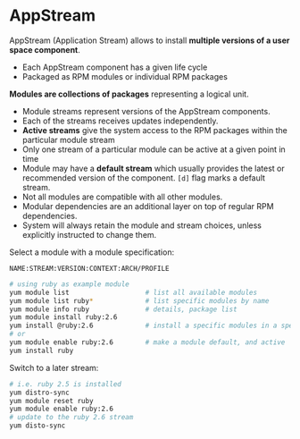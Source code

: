 # AppStream

AppStream (Application Stream) allows to install **multiple versions of a user
space component**.

* Each AppStream component has a given life cycle
* Packaged as RPM modules or individual RPM packages

**Modules are collections of packages** representing a logical unit.

* Module streams represent versions of the AppStream components.
* Each of the streams receives updates independently.
* **Active streams** give the system access to the RPM packages within the
  particular module stream
* Only one stream of a particular module can be active at a given point in time
* Module may have a **default stream** which usually provides the latest or
  recommended version of the component. `[d]` flag marks a default stream.
* Not all modules are compatible with all other modules.
* Modular dependencies are an additional layer on top of regular RPM
  dependencies.
* System will always retain the module and stream choices, unless explicitly
  instructed to change them.

Select a module with a module specification:

    NAME:STREAM:VERSION:CONTEXT:ARCH/PROFILE

```bash
# using ruby as example module
yum module list                   # list all available modules
yum module list ruby*             # list specific modules by name
yum module info ruby              # details, package list
yum module install ruby:2.6
yum install @ruby:2.6             # install a specific modules in a specific version
# or
yum module enable ruby:2.6        # make a module default, and active
yum install ruby
```

Switch to a later stream:

```bash
# i.e. ruby 2.5 is installed
yum distro-sync
yum module reset ruby
yum module enable ruby:2.6
# update to the ruby 2.6 stream
yum disto-sync

